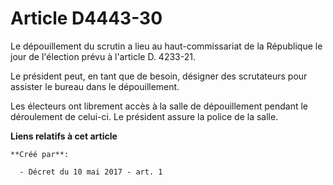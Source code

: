 # Article D4443-30

Le dépouillement du scrutin a lieu au haut-commissariat de la République le jour de l'élection prévu à l'article D. 4233-21.

Le président peut, en tant que de besoin, désigner des scrutateurs pour assister le bureau dans le dépouillement.

Les électeurs ont librement accès à la salle de dépouillement pendant le déroulement de celui-ci. Le président assure la
police de la salle.

**Liens relatifs à cet article**

	**Créé par**:

	  - Décret du 10 mai 2017 - art. 1

